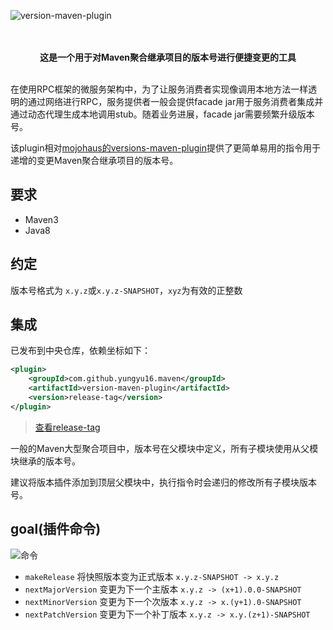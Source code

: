 ![version-maven-plugin](https://socialify.git.ci/yungyu16/version-maven-plugin/image?description=1&language=1&owner=1&pattern=Circuit%20Board&theme=Light)

<p align="center">
    <br/>
    <br/>
    <b>这是一个用于对Maven聚合继承项目的版本号进行便捷变更的工具</b>
    <br/>
    <br/>
</p>

在使用RPC框架的微服务架构中，为了让服务消费者实现像调用本地方法一样透明的通过网络进行RPC，服务提供者一般会提供facade jar用于服务消费者集成并通过动态代理生成本地调用stub。随着业务进展，facade jar需要频繁升级版本号。

该plugin相对[mojohaus的versions-maven-plugin](https://github.com/mojohaus/versions-maven-plugin)提供了更简单易用的指令用于递增的变更Maven聚合继承项目的版本号。

## 要求
- Maven3
- Java8

## 约定
版本号格式为 `x.y.z`或`x.y.z-SNAPSHOT`，`xyz`为有效的正整数

## 集成
已发布到中央仓库，依赖坐标如下：
```xml
<plugin>
    <groupId>com.github.yungyu16.maven</groupId>
    <artifactId>version-maven-plugin</artifactId>
    <version>release-tag</version>
</plugin>
```
>[查看release-tag](https://github.com/yungyu16/version-maven-plugin/tags) 

一般的Maven大型聚合项目中，版本号在父模块中定义，所有子模块使用从父模块继承的版本号。

建议将版本插件添加到顶层父模块中，执行指令时会递归的修改所有子模块版本号。
## goal(插件命令)
![命令](doc/goals.png)

- `makeRelease`  将快照版本变为正式版本 `x.y.z-SNAPSHOT -> x.y.z`
- `nextMajorVersion`  变更为下一个主版本 `x.y.z -> (x+1).0.0-SNAPSHOT`
- `nextMinorVersion`  变更为下一个次版本 `x.y.z -> x.(y+1).0-SNAPSHOT`
- `nextPatchVersion`  变更为下一个补丁版本 `x.y.z -> x.y.(z+1)-SNAPSHOT`
